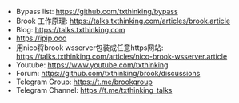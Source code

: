 - Bypass list: https://github.com/txthinking/bypass
- Brook 工作原理: https://talks.txthinking.com/articles/brook.article
- Blog: https://talks.txthinking.com
- https://ipip.ooo
- 用nico将brook wsserver包装成任意https网站: https://talks.txthinking.com/articles/nico-brook-wsserver.article
- Youtube: https://www.youtube.com/txthinking
- Forum: https://github.com/txthinking/brook/discussions
- Telegram Group: https://t.me/brookgroup
- Telegram Channel: https://t.me/txthinking_talks
